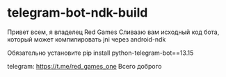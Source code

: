 # telegram-bot-ndk-build

Привет всем, я владелец Red Games
Сливааю вам исходный код бота, который может компилировать jni через android-ndk

Обязательно установите pip install python-telegram-bot==13.15

telegram: https://t.me/red_games_one
Всего доброго
